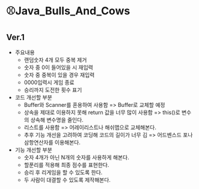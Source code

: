 # ⚾Java_Bulls_And_Cows

## Ver.1
- 주요내용 
  - 랜덤숫자 4개 모두 중복 제거
  - 숫자 중 0이 들어있을 시 재입력
  - 숫자 중 중복이 있을 경우 재입력
  - 0000입력시 게임 종료
  - 승리까지 도전한 횟수 표기
- 코드 개선할 부분
  - Buffer와 Scanner를 혼용하여 사용함 => Buffer로 교체할 예정
  - 상속을 제대로 이용하지 못해 return 값을 너무 많이 사용함 => this()로 변수의 상속해 변수명을 줄인다.
  - 리스트를 사용함 => 어레이리스트나 해쉬맵으로 교체해본다.
  - 추후 기능 개선을 고려하여 코딩해 코드의 길이가 너무 김 => 어드벤스드 포나 삼항연산자를 이용해본다.
- 기능 개선할 부분
  - 숫자 4개가 아닌 N개의 숫자를 사용하게 해본다.
  - 할푼리를 적용해 최종 점수를 표현한다.
  - 승리 후 리게임을 할 수 있도록 한다.
  - 두 사람이 대결할 수 있도록 제작해본다.
